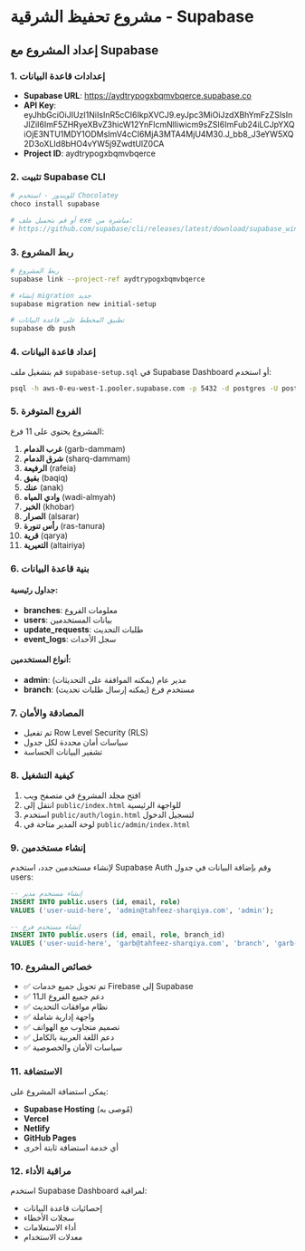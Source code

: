 # مشروع تحفيظ الشرقية - Supabase

## إعداد المشروع مع Supabase

### 1. إعدادات قاعدة البيانات

- **Supabase URL**: https://aydtrypogxbqmvbqerce.supabase.co
- **API Key**: eyJhbGciOiJIUzI1NiIsInR5cCI6IkpXVCJ9.eyJpc3MiOiJzdXBhYmFzZSIsInJlZiI6ImF5ZHRyeXBvZ3hicW12YnFlcmNlIiwicm9sZSI6ImFub24iLCJpYXQiOjE3NTU1MDY1ODMsImV4cCI6MjA3MTA4MjU4M30.J_bb8_J3eYW5XQ2D3oXLId8bHO4vYW5j9ZwdtUlZ0CA
- **Project ID**: aydtrypogxbqmvbqerce

### 2. تثبيت Supabase CLI

```bash
# للويندوز - استخدم Chocolatey
choco install supabase

# أو قم بتحميل ملف exe مباشرة من:
# https://github.com/supabase/cli/releases/latest/download/supabase_windows_amd64.exe
```

### 3. ربط المشروع

```bash
# ربط المشروع
supabase link --project-ref aydtrypogxbqmvbqerce

# إنشاء migration جديد
supabase migration new initial-setup

# تطبيق المخطط على قاعدة البيانات
supabase db push
```

### 4. إعداد قاعدة البيانات

قم بتشغيل ملف `supabase-setup.sql` في Supabase Dashboard أو استخدم:

```bash
psql -h aws-0-eu-west-1.pooler.supabase.com -p 5432 -d postgres -U postgres.aydtrypogxbqmvbqerce -f supabase-setup.sql
```

### 5. الفروع المتوفرة

المشروع يحتوي على 11 فرع:

1. **غرب الدمام** (garb-dammam)
2. **شرق الدمام** (sharq-dammam)
3. **الرفيعة** (rafeia)
4. **بقيق** (baqiq)
5. **عنك** (anak)
6. **وادي المياه** (wadi-almyah)
7. **الخبر** (khobar)
8. **الصرار** (alsarar)
9. **رأس تنورة** (ras-tanura)
10. **قرية** (qarya)
11. **التعيرية** (altairiya)

### 6. بنية قاعدة البيانات

#### جداول رئيسية:

- **branches**: معلومات الفروع
- **users**: بيانات المستخدمين
- **update_requests**: طلبات التحديث
- **event_logs**: سجل الأحداث

#### أنواع المستخدمين:

- **admin**: مدير عام (يمكنه الموافقة على التحديثات)
- **branch**: مستخدم فرع (يمكنه إرسال طلبات تحديث)

### 7. المصادقة والأمان

- تم تفعيل Row Level Security (RLS)
- سياسات أمان محددة لكل جدول
- تشفير البيانات الحساسة

### 8. كيفية التشغيل

1. افتح مجلد المشروع في متصفح ويب
2. انتقل إلى `public/index.html` للواجهة الرئيسية
3. استخدم `public/auth/login.html` لتسجيل الدخول
4. لوحة المدير متاحة في `public/admin/index.html`

### 9. إنشاء مستخدمين

لإنشاء مستخدمين جدد، استخدم Supabase Auth وقم بإضافة البيانات في جدول users:

```sql
-- إنشاء مستخدم مدير
INSERT INTO public.users (id, email, role)
VALUES ('user-uuid-here', 'admin@tahfeez-sharqiya.com', 'admin');

-- إنشاء مستخدم فرع
INSERT INTO public.users (id, email, role, branch_id)
VALUES ('user-uuid-here', 'garb@tahfeez-sharqiya.com', 'branch', 'garb-dammam');
```

### 10. خصائص المشروع

- ✅ تم تحويل جميع خدمات Firebase إلى Supabase
- ✅ دعم جميع الفروع الـ11
- ✅ نظام موافقات التحديث
- ✅ واجهة إدارية شاملة
- ✅ تصميم متجاوب مع الهواتف
- ✅ دعم اللغة العربية بالكامل
- ✅ سياسات الأمان والخصوصية

### 11. الاستضافة

يمكن استضافة المشروع على:

- **Supabase Hosting** (مُوصى به)
- **Vercel**
- **Netlify**
- **GitHub Pages**
- أي خدمة استضافة ثابتة أخرى

### 12. مراقبة الأداء

استخدم Supabase Dashboard لمراقبة:

- إحصائيات قاعدة البيانات
- سجلات الأخطاء
- أداء الاستعلامات
- معدلات الاستخدام
